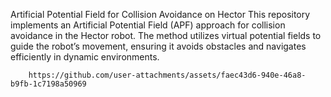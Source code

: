 Artificial Potential Field for Collision Avoidance on Hector
This repository implements an Artificial Potential Field (APF) approach for collision avoidance in the Hector robot. The method utilizes virtual potential fields to guide the robot’s movement, ensuring it avoids obstacles and navigates efficiently in dynamic environments.

        https://github.com/user-attachments/assets/faec43d6-940e-46a8-b9fb-1c7198a50969

